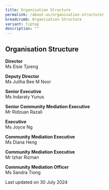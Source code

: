 ```yaml
---
title: Organisation Structure
permalink: /about-us/organisation-structure/
breadcrumb: Organisation Structure
variant: tiptap
description: ""
---
```

<h2>Organisation Structure</h2>
<p><strong>Director</strong>
<br>Ms Elsie Tjoeng</p>
<p><strong>Deputy Director</strong>
<br>Ms Juliha Bee M Noor</p>
<p><strong>Senior Executive</strong>
<br>Ms Indaraty Yunus</p>
<p><strong>Senior Community Mediation Executive</strong>
<br>Mr Ridzuan Razali</p>
<p><strong>Executive</strong>
<br>Ms Joyce Ng</p>
<p><strong>Community Mediation Executive</strong>
<br>Ms Diana Heng</p>
<p><strong>Community Mediation Executive</strong>
<br>Mr Izhar Rizman</p>
<p><strong>Community Mediation Officer</strong>
<br>Ms Sandra Tiong</p>
<p>Last updated on 30 July 2024</p>